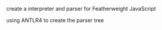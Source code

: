 
create a interpreter and parser for Featherweight JavaScript 

using ANTLR4 to create the parser tree
